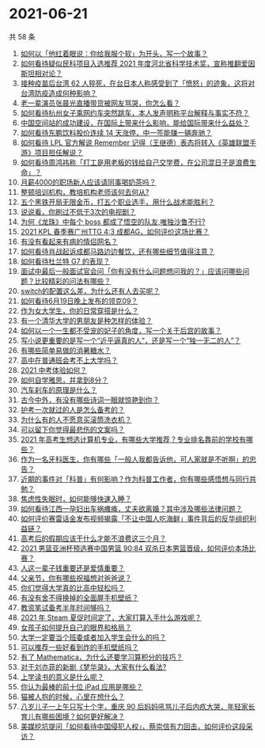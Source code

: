 # 2021-06-21

共 58 条

<!-- BEGIN -->
<!-- 最后更新时间 Mon Jun 21 2021 01:18:09 GMT+0800 (China Standard Time) -->

1. [如何以「他红着眼说：你给我服个软」为开头，写一个故事？](https://www.zhihu.com/question/460697101)
2. [如何看待疑似民科项目入选推荐 2021
   年度河北省科学技术奖，宣称推翻爱因斯坦相对论？](https://www.zhihu.com/question/465966475)
3. [接种疫苗后台湾 62
   人猝死，在台日本人称感受到了「愤怒」的迹象，这将对台湾防疫造成何种影响？](https://www.zhihu.com/question/466110239)
4. [老一辈演员张晨光直播带货被网友骂哭，你怎么看？](https://www.zhihu.com/question/465922667)
5. [如何看待杭州女子乘网约车突然跳车，本人发声明称平台解释与事实不符？](https://www.zhihu.com/question/465856176)
6. [中国空间站的成功建设，在国际上带来什么影响，能给国际带来什么益处？](https://www.zhihu.com/question/465703732)
7. [如何看待东鹏饮料股价连续 14 天涨停，中一签能赚一辆奔驰？](https://www.zhihu.com/question/465492977)
8. [如何看待 LPL 官方解说 Remember
   记得（王继德）表态将转入《英雄联盟手游》项目担任解说？](https://www.zhihu.com/question/465610838)
9. [如何看待周鸿祎称「打工是用老板的钱给自己交学费，在公司混日子是浪费生命」？](https://www.zhihu.com/question/465936066)
10. [月薪4000的职场新人应该请同事喝奶茶吗？](https://www.zhihu.com/question/466090577)
11. [整顿培训机构，教培机构老师该何去何从?](https://www.zhihu.com/question/463008808)
12. [五个黑铁开局无限金币，打五个职业选手，用什么战术能胜利？](https://www.zhihu.com/question/460139174)
13. [说说看，你刷过不低于3次的电视剧？](https://www.zhihu.com/question/457564696)
14. [为何《龙珠》中每个 boss 都成了悟空的队友,唯独沙鲁不行?](https://www.zhihu.com/question/464605306)
15. [2021 KPL 春季赛广州TTG 4:3
    成都AG，如何评价这场比赛？](https://www.zhihu.com/question/466215624)
16. [有没有看起来有病的情侣网名？](https://www.zhihu.com/question/460193137)
17. [如何看待肖战起诉成都马路边边餐饮，还有哪些细节值得注意？](https://www.zhihu.com/question/465777508)
18. [如何看待杜兰特 G7 的表现？](https://www.zhihu.com/question/466100708)
19. [面试中最后一般面试官会问「你有没有什么问题想问我的？」应该问哪些问题？比较精彩的问法有哪些？](https://www.zhihu.com/question/21559274)
20. [switch的配置这么差，为什么还有人去买呢？](https://www.zhihu.com/question/464901398)
21. [如何看待6月19日晚上发布的领克09？](https://www.zhihu.com/question/466043949)
22. [作为女大学生，你的日常穿搭是什么？](https://www.zhihu.com/question/317964300)
23. [有一个清华大学的男朋友是种怎样的体验？](https://www.zhihu.com/question/30174174)
24. [如何以一个一生都不受宠的妃子的角度，写一个关于后宫的故事？](https://www.zhihu.com/question/459786967)
25. [写小说更重要的是写一个“近乎逼真的人”，还是写一个“独一无二的人”？](https://www.zhihu.com/question/462450168)
26. [有哪些简单易做的消暑糖水？](https://www.zhihu.com/question/20362705)
27. [高中在普通班会考不上大学吗？](https://www.zhihu.com/question/458586665)
28. [2021 中考体验如何？](https://www.zhihu.com/question/463592456)
29. [如何自学雅思，并拿到8分？](https://www.zhihu.com/question/48493199)
30. [汽车刹车的原理是什么？](https://www.zhihu.com/question/23704461)
31. [古今中外，有没有哪些诗词一眼就惊艳到你？](https://www.zhihu.com/question/465337346)
32. [护考一次就过的人是怎么备考的？](https://www.zhihu.com/question/462889007)
33. [为什么有的人不愿意买滚筒洗衣机？](https://www.zhihu.com/question/393287010)
34. [可以留下你觉得最悲伤的文案吗？](https://www.zhihu.com/question/462309130)
35. [2021
    年高考生想选计算机专业，有哪些大学推荐？专业排名靠前的学校有哪些？](https://www.zhihu.com/question/459989965)
36. [作为一名牙科医生，你有哪些「一般人我都告诉他，可人家就是不听啊」的忠告？](https://www.zhihu.com/question/56477060)
37. [近期的事件对「科普」有何影响？作为科普工作者，你有哪些感悟想与同行共勉？](https://www.zhihu.com/question/466136091)
38. [焦虑性失眠时，如何能够快速入睡？](https://www.zhihu.com/question/380959121)
39. [如何看待江西一孕妇出车祸瘫痪，丈夫欲离婚？其中涉及哪些法律问题？](https://www.zhihu.com/question/465900205)
40. [如何评价赛雷话金发布视频揭露「不让中国人吃海鲜」事件背后的反华组织利益链？](https://www.zhihu.com/question/465827983)
41. [高考后的假期应该干什么才能不浪费这三个月？](https://www.zhihu.com/question/464123456)
42. [2021 男篮亚洲杯预选赛中国男篮 90:84
    双杀日本男篮晋级，如何评价本场比赛？](https://www.zhihu.com/question/465993602)
43. [人这一辈子钱重要还是爱情重要？](https://www.zhihu.com/question/465525426)
44. [父亲节，你有哪些祝福想对爸爸说？](https://www.zhihu.com/question/464551221)
45. [你们觉得大学真的比高中轻松吗？](https://www.zhihu.com/question/460551661)
46. [有没有舍不得换掉的全面屏手机壁纸？](https://www.zhihu.com/question/420662927)
47. [教资笔试备考半年时间够吗？](https://www.zhihu.com/question/460126171)
48. [2021 年 Steam 夏促时间定了，大家打算入手什么游戏呢？](https://www.zhihu.com/question/456973633)
49. [女孩子如何提升自己的眼界和格局？](https://www.zhihu.com/question/443769667)
50. [大学一定要当个班委或者加入学生会什么的吗？](https://www.zhihu.com/question/461953477)
51. [可以推荐一些好看到炸的手机壁纸吗？](https://www.zhihu.com/question/382946508)
52. [有了 Mathematica，为什么还要学习算积分的技巧？](https://www.zhihu.com/question/465906679)
53. [对于刘亦菲的新剧《梦华录》，大家有什么看法?](https://www.zhihu.com/question/463716425)
54. [上学读书的意义是什么呢？](https://www.zhihu.com/question/463575351)
55. [你认为最棒的前十位 iPad 应用是哪些？](https://www.zhihu.com/question/34453138)
56. [猫被人抱的时候，心里在想什么？](https://www.zhihu.com/question/463390158)
57. [八岁儿子一上午只写十个字，重庆 90
    后妈妈吼骂儿子后内疚大哭，年轻家长育儿有哪些困境？如何更好解决？](https://www.zhihu.com/question/465723069)
58. [美媒挖坑提问「如何看待中国侵犯人权」，蔡崇信有力回击，如何评价这段采访？](https://www.zhihu.com/question/465932695)

<!-- END -->
